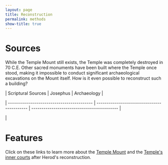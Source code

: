 ```yaml
---
layout: page
title: Reconstruction
permalink: methods
show-title: true
---
```

# Sources

While the Temple Mount still exists, the Temple was completely destroyed in 70 C.E. Other sacred monuments have been built where the Temple once stood, making it impossible to conduct significant archaeological excavations on the Mount itself. How is it even possible to reconstruct such a building? 

 |          Scriptural Sources                |                    Josephus                 |                  Archaeology                |
 
 | ------------------------------------------ | ------------------------------------------- | ------------------------------------------- |
 
 |


# Features
Click on these links to learn more about the [Temple Mount](featuresmount.html) and the [Temple's inner courts](featurescourts.html) after Herod's reconstruction.



